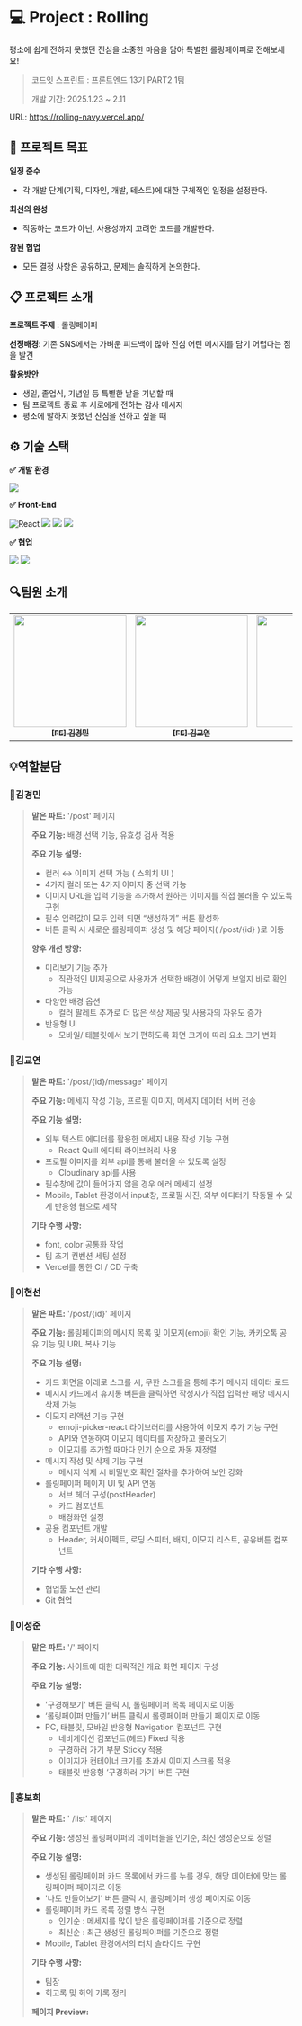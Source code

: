 # 💻 Project : Rolling
평소에 쉽게 전하지 못했던 진심을 소중한 마음을 담아 특별한 롤링페이퍼로 전해보세요! 

> 코드잇 스프린트 : 프론트엔드 13기 PART2 1팀
>
> 개발 기간: 2025.1.23 ~ 2.11

URL: https://rolling-navy.vercel.app/

## 🎯 프로젝트 목표

**일정 준수**
- 각 개발 단계(기획, 디자인, 개발, 테스트)에 대한 구체적인 일정을 설정한다.
  
**최선의 완성**
- 작동하는 코드가 아닌, 사용성까지 고려한 코드를 개발한다.
  
**참된 협업**
- 모든 결정 사항은 공유하고, 문제는 솔직하게 논의한다.

## 📋 프로젝트 소개
**프로젝트 주제** : 롤링페이퍼

**선정배경**:  기존 SNS에서는 가벼운 피드백이 많아 진심 어린 메시지를 담기 어렵다는 점을 발견

**활용방안**
- 생일, 졸업식, 기념일 등 특별한 날을 기념할 때
- 팀 프로젝트 종료 후 서로에게 전하는 감사 메시지
- 평소에 말하지 못했던 진심을 전하고 싶을 때

## ⚙️ 기술 스택 

**✅ 개발 환경**
<div>
  <img src="https://img.shields.io/badge/Visual%20Studio%20Code-0078d7.svg?style=for-the-badge&logo=visual-studio-code&logoColor=white"> 
</div>

**✅ Front-End**
<div>
  
  ![React](https://img.shields.io/badge/react-%2320232a.svg?style=for-the-badge&logo=react&logoColor=%2361DAFB)
  <img src="https://img.shields.io/badge/javascript-F7DF1E?style=for-the-badge&logo=javascript&logoColor=black">
  <img src="https://img.shields.io/badge/Eslint-4B32C3?style=for-the-badge&logo=Eslint&logoColor=white">
  <img src="https://img.shields.io/badge/Prettier-F7B93E?style=for-the-badge&logo=Prettier&logoColor=white">
</div>

**✅ 협업**
<div style="margin: ; text-align: left;" "text-align: left;"> 
   <img src="https://img.shields.io/badge/Git-F05032?style=for-the-badge&logo=Git&logoColor=white">
   <img src="https://img.shields.io/badge/Github-181717?style=for-the-badge&logo=Github&logoColor=white">
</div>

## 🔍팀원 소개


<table>
  <tbody>
    <tr>
      <td align="center"><a href="https://github.com/codeit-kkm">
      <img width=200px src="https://avatars.githubusercontent.com/u/189808233?v=4" alt=""/><br />
      <sub><b>[FE] 김경민</b></sub></a><br /></td>
      <td align="center"><a href="https://github.com/gyoyeon-kim">
      <img width=200px src="https://avatars.githubusercontent.com/u/81516127?v=4" alt=""/><br />
      <sub><b>[FE] 김교연</b></sub></a><br /></td>
      <td align="center"><a href="https://github.com/Supi001">
      <img width=200px src="https://avatars.githubusercontent.com/u/189813561?v=4" alt=""/><br />
      <sub><b>[FE] 이성준</b></sub></a><br /></td>
      <td align="center"><a href="https://github.com/eplssun">
      <img width=200px src="https://avatars.githubusercontent.com/u/85532508?v=4" alt=""/><br />
      <sub><b>[FE] 이현선</b></sub></a><br /></td>
      <td align="center"><a href="https://github.com/bohee-hee">
      <img width=200px src="https://avatars.githubusercontent.com/u/196118653?v=4" alt=""/><br />
      <sub><b>[FE] 홍보희</b></sub></a><br /></td>
    </tr>
  </tbody>
</table>

## 💡역할분담

### **🌟김경민**

> **맡은 파트:** '/post' 페이지
>
> **주요 기능:** 배경 선택 기능, 유효성 검사 적용
>
> **주요 기능 설명:**
> - 컬러 ↔ 이미지 선택 가능 ( 스위치 UI )
> - 4가지 컬러 또는 4가지 이미지 중 선택 가능
> - 이미지 URL을 입력 기능을 추가해서 원하는 이미지를 직접 불러올 수 있도록 구현
> - 필수 입력값이 모두 입력 되면 “생성하기” 버튼 활성화
> - 버튼 클릭 시 새로운 롤링페이퍼 생성 및 해당 페이지( /post/{id} )로 이동
>
> **향후 개선 방향:**
> - 미리보기 기능 추가
>   - 직관적인 UI제공으로 사용자가 선택한 배경이 어떻게 보일지 바로 확인 가능
> - 다양한 배경 옵션
>   - 컬러 팔레트 추가로 더 많은 색상 제공 및 사용자의 자유도 증가
> - 반응형 UI
>   - 모바일/ 태블릿에서 보기 편하도록 화면 크기에 따라 요소 크기 변화
>   


### **🌟김교연**

> **맡은 파트:** '/post/{id}/message' 페이지
>
> **주요 기능:** 메세지 작성 기능, 프로필 이미지, 메세지 데이터 서버 전송
>
> **주요 기능 설명:**
> - 외부 텍스트 에디터를 활용한 메세지 내용 작성 기능 구현
>   - React Quill 에디터 라이브러리 사용
> - 프로필 이미지를 외부 api를 통해 불러올 수 있도록 설정
>   - Cloudinary api를 사용
> - 필수창에 값이 들어가지 않을 경우 에러 메세지 설정
> - Mobile, Tablet 환경에서 input창, 프로필 사진, 외부 에디터가 작동될 수 있게 반응형 웹으로 제작
> >
> **기타 수행 사항:**
> - font, color 공통화 작업
> - 팀 초기 컨벤션 세팅 설정
> - Vercel를 통한 CI / CD 구축
>   
 


### **🌟이현선**

> **맡은 파트:** '/post/{id}' 페이지
>
> **주요 기능:** 롤링페이퍼의 메시지 목록 및 이모지(emoji) 확인 기능, 카카오톡 공유 기능 및 URL 복사 기능
>
> **주요 기능 설명:**
> - 카드 화면을 아래로 스크롤 시, 무한 스크롤을 통해 추가 메시지 데이터 로드
> - 메시지 카드에서 휴지통 버튼을 클릭하면 작성자가 직접 입력한 해당 메시지 삭제 가능
> - 이모지 리액션 기능 구현
>   - emoji-picker-react 라이브러리를 사용하여 이모지 추가 기능 구현
>   - API와 연동하여 이모지 데이터를 저장하고 불러오기
>   - 이모지를 추가할 때마다 인기 순으로 자동 재정렬
> - 메시지 작성 및 삭제 기능 구현
>   - 메시지 삭제 시 비밀번호 확인 절차를 추가하여 보안 강화 
> - 롤링페이퍼 페이지 UI 및 API 연동
>   - 서브 헤더 구성(postHeader)
>   - 카드 컴포넌트
>   - 배경화면 설정
>  - 공용 컴포넌트 개발
>    - Header, 커서이펙트, 로딩 스피터, 배지, 이모지 리스트, 공유버튼 컴포넌트
> >
> **기타 수행 사항:**
> - 협업툴 노션 관리
> - Git 협업
>   
  

### **🌟이성준**

> **맡은 파트:** '/' 페이지
>
> **주요 기능:** 사이트에 대한 대략적인 개요 화면 페이지 구성
>
> **주요 기능 설명:**
> - '구경해보기' 버튼 클릭 시, 롤링페이퍼 목록 페이지로 이동
> - ‘롤링페이퍼 만들기’ 버튼 클릭시 롤링페이퍼 만들기 페이지로 이동
> - PC, 태블릿, 모바일 반응형 Navigation 컴포넌트 구현 
>   - 네비게이션 컴포넌트(헤드) Fixed 적용
>   - 구경하러 가기 부분 Sticky 적용
>   - 이미지가 컨테이너 크기를 초과시 이미지 스크롤 적용
>   - 태블릿 반응형 ‘구경하러 가기’ 버튼 구현
>     
 

### **🌟홍보희**

> **맡은 파트:** ' /list' 페이지
>
> **주요 기능:** 생성된 롤링페이퍼의 데이터들을 인기순, 최신 생성순으로 정렬
>
> **주요 기능 설명:**
> - 생성된 롤링페이퍼 카드 목록에서 카드를 누를 경우, 해당 데이터에 맞는 롤링페이퍼 페이지로 이동
> - '나도 만들어보기' 버튼 클릭 시, 롤링페이퍼 생성 페이지로 이동
> - 롤링페이퍼 카드 목록 정렬 방식 구현
>   - 인기순 : 메세지를 많이 받은 롤링페이퍼를 기준으로 정렬
>   - 최신순 : 최근 생성된 롤링페이퍼를 기준으로 정렬
> - Mobile, Tablet 환경에서의 터치 슬라이드 구현
>   
> **기타 수행 사항:**
> - 팀장
> - 회고록 및 회의 기록 정리
>     
> **페이지 Preview:**  
